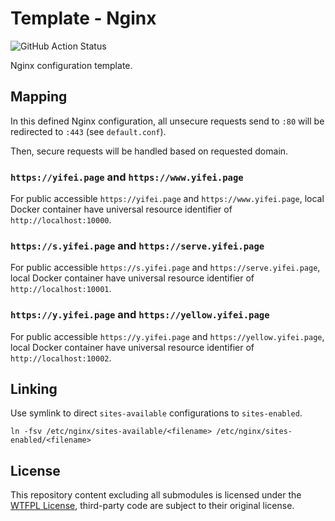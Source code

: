 # Template - Nginx

![GitHub Action Status](https://github.com/StepBroBD/Template-Nginx/actions/workflows/Workflow.yml/badge.svg)

Nginx configuration template.

## Mapping

In this defined Nginx configuration, all unsecure requests send to `:80` will be redirected to `:443` (see `default.conf`).

Then, secure requests will be handled based on requested domain.

### `https://yifei.page` and `https://www.yifei.page`

For public accessible `https://yifei.page` and `https://www.yifei.page`, local Docker container have universal resource identifier
of `http://localhost:10000`.

### `https://s.yifei.page` and `https://serve.yifei.page`

For public accessible `https://s.yifei.page` and `https://serve.yifei.page`, local Docker container have universal resource identifier
of `http://localhost:10001`.

### `https://y.yifei.page` and `https://yellow.yifei.page`

For public accessible `https://y.yifei.page` and `https://yellow.yifei.page`, local Docker container have universal resource identifier
of `http://localhost:10002`.

## Linking

Use symlink to direct `sites-available` configurations to `sites-enabled`.

```shell
ln -fsv /etc/nginx/sites-available/<filename> /etc/nginx/sites-enabled/<filename>
```

## License

This repository content excluding all submodules is licensed under the [WTFPL License](LICENSE.md), third-party code are
subject to their original license.
